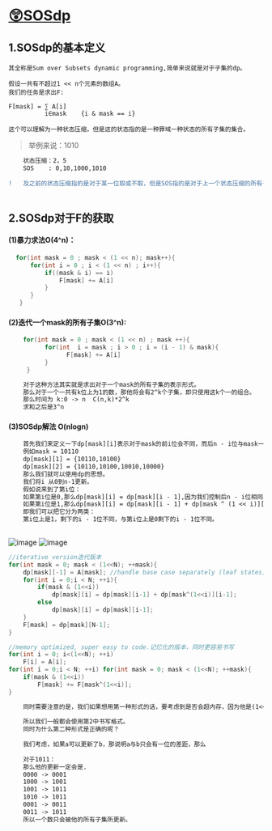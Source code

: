# [😲SOSdp](https://codeforces.com/blog/entry/45223)

## 1.SOSdp的基本定义

    其全称是Sum over Subsets dynamic programming,简单来说就是对于子集的dp。
    
    假设一共有不超过1 << n个元素的数组A。
    我们的任务是求出F:
    
    F[mask] = ∑ A[i]
              i∈mask    {i & mask == i}
     
    这个可以理解为一种状态压缩，但是这的状态指的是一种罪域一种状态的所有子集的集合。
    
    
> 举例来说：1010     

```diff
    状态压缩：2，5
    SOS    : 0,10,1000,1010
    
!   及之前的状态压缩指的是对于某一位取或不取，但是SOS指的是对于上一个状态压缩的所有子集的集合。
    
```

##  2.SOSdp对于F的获取
    
####  (1)暴力求法O(4^n)：
  
```C++
  for(int mask = 0 ; mask < (1 << n); mask++){
      for(int i = 0 ; i < (1 << n) ; i++){
          if((mask & i) == i)
              F[mask] += A[i]
          }
      }
   }
```

#### (2)迭代一个mask的所有子集O(3^n):

```C++
    for(int mask = 0 ; mask < (1 << n) ; mask ++){
          for(int  i = mask ; i > 0 ; i = (i - 1) & mask){
                F[mask] += A[i]
          }
     }
```
```diff
    对于这种方法其实就是求出对于一个mask的所有子集的表示形式。
    那么对于一个一共有k位上为1的数，那他将会有2^k个子集，即只使用这k个一的组合。
    那么时间为 k:0 -> n  C(n,k)*2^k
    求和之后是3^n
```
#### (3)SOSdp解法 O(nlogn)
```diff
    首先我们来定义一下dp[mask][i]表示对于mask的前i位会不同，而后n - i位与mask一定相同的子集的求和。
    例如mask = 10110
    dp[mask][1] = {10110,10100}
    dp[mask][2] = {10110,10100,10010,10000}
    那么我们就可以使用dp的思想。
    我们将i 从0到n-1更新。
    假如说来到了第i位：
    如果第i位是0,那么dp[mask][i] = dp[mask][i - 1],因为我们控制后n - i位相同与后n - i + 1相同达到的效果是一样的。
    如果第i位是1,那么dp[mask][i] = dp[mask][i - 1] + dp[mask ^ (1 << i)][i - 1]。
    即我们可以把它分为两类：
    第i位上是1，剩下的i - 1位不同，与第i位上是0剩下的i - 1位不同。
    
```
![image](https://user-images.githubusercontent.com/92497177/156930299-5b45ba1f-6819-459d-8554-380584d08a20.png)
![image](https://user-images.githubusercontent.com/92497177/156930310-4973bc9f-094d-4603-bf28-eb4c06024c49.png)

```C++
//iterative version迭代版本
for(int mask = 0; mask < (1<<N); ++mask){
	dp[mask][-1] = A[mask];	//handle base case separately (leaf states) 即叶子节点所代表的A[mask]的值
	for(int i = 0;i < N; ++i){
		if(mask & (1<<i))
			dp[mask][i] = dp[mask][i-1] + dp[mask^(1<<i)][i-1];
		else
			dp[mask][i] = dp[mask][i-1];
	}
	F[mask] = dp[mask][N-1];
}

//memory optimized, super easy to code.记忆化的版本，同时更容易书写
for(int i = 0; i<(1<<N); ++i)
	F[i] = A[i];
for(int i = 0;i < N; ++i) for(int mask = 0; mask < (1<<N); ++mask){
	if(mask & (1<<i))
		F[mask] += F[mask^(1<<i)];
}

```
```diff
    同时需要注意的是，我们如果想用第一种形式的话，要考虑到是否会超内存，因为他是(1<<n)*n的存储。
    
    所以我们一般都会使用第2中书写格式。
    同时为什么第二种形式是正确的呢？
    
    我们考虑，如果a可以更新了b，那说明a与b只会有一位的差距，那么
    
    对于1011：
    那么他的更新一定会是.
    0000 -> 0001
    1000 -> 1001
    1001 -> 1011
    1010 -> 1011
    0001 -> 0011
    0011 -> 1011
    所以一个数只会被他的所有子集所更新。
```
    
    
